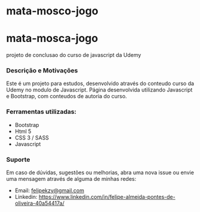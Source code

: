 # mata-mosco-jogo

# mata-mosca-jogo
projeto de conclusao do curso de javascript da Udemy

### Descrição e Motivações

Este é um projeto para estudos, desenvolvido através do conteudo curso da Udemy no modulo de Javascript. Página desenvolvida utilizando Javascript e Bootstrap, com conteudos de autoria do curso.


### Ferramentas utilizadas:

- Bootstrap
- Html 5 
- CSS 3 / SASS
- Javascript



### Suporte

Em caso de dúvidas, sugestões ou melhorias, abra uma nova issue ou envie uma mensagem através de alguma de minhas redes:

- Email: felipekzy@gmail.com
- Linkedin: https://www.linkedin.com/in/felipe-almeida-pontes-de-oliveira-40a54417a/
